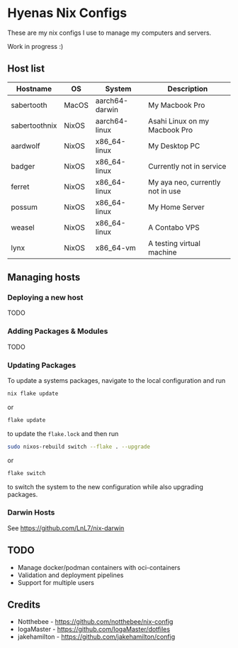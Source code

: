# Hyenas Nix Configs

These are my nix configs I use to manage my computers and servers.

Work in progress :)

## Host list

| Hostname      | OS     | System         | Description                      |
| ------------- | ------ | -------------- | -------------------------------- |
| sabertooth    | MacOS  | aarch64-darwin | My Macbook Pro                   |
| sabertoothnix | NixOS  | aarch64-linux  | Asahi Linux on my Macbook Pro    |
| aardwolf      | NixOS  | x86_64-linux   | My Desktop PC                    |
| badger        | NixOS  | x86_64-linux   | Currently not in service         |
| ferret        | NixOS  | x86_64-linux   | My aya neo, currently not in use |
| possum        | NixOS  | x86_64-linux   | My Home Server                   |
| weasel        | NixOS  | x86_64-linux   | A Contabo VPS                    |
| lynx          | NixOS  | x86_64-vm      | A testing virtual machine        |


## Managing hosts

### Deploying a new host

TODO

### Adding Packages & Modules

TODO

### Updating Packages

To update a systems packages, navigate to the local configuration and run

```sh
nix flake update
```

or

```sh
flake update
```

to update the `flake.lock` and then run

```sh
sudo nixos-rebuild switch --flake . --upgrade
```

or

```sh
flake switch
```

to switch the system to the new configuration while also upgrading packages.

### Darwin Hosts

See <https://github.com/LnL7/nix-darwin>

## TODO

- Manage docker/podman containers with oci-containers
- Validation and deployment pipelines
- Support for multiple users

## Credits

- Notthebee - <https://github.com/notthebee/nix-config>
- IogaMaster - <https://github.com/IogaMaster/dotfiles>
- jakehamilton - <https://github.com/jakehamilton/config>
